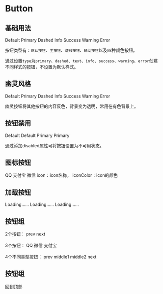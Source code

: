 # Button

## 基础用法

<ClientOnly>
<f-demo code='
<if-button>Default</if-button>
<if-button type="primary">Primary</if-button>
<if-button type="dashed">Dashed</if-button>
<if-button type="info">Info</if-button>
<if-button type="success">Success</if-button>
<if-button type="warning">Warning</if-button>
<if-button type="error">Error</if-button>'>
<if-button>Default</if-button>
<if-button type="primary">Primary</if-button>
<if-button type="dashed">Dashed</if-button>
<if-button type="info">Info</if-button>
<if-button type="success">Success</if-button>
<if-button type="warning">Warning</if-button>
<if-button type="error">Error</if-button>
</f-demo>
</ClientOnly >

按钮类型有：`默认按钮`、`主按钮`、`虚线按钮`、`辅助按钮`以及四种颜色按钮。

通过设置`type`为`primary`、`dashed`、`text`、`info`、`success`、`warning`、`error`创建不同样式的按钮，不设置为默认样式。

## 幽灵风格

<ClientOnly>
<f-demo code='
<if-button ghost>Default</if-button>
<if-button type="primary" ghost>Primary</if-button>
<if-button type="dashed" ghost>Dashed</if-button>
<if-button type="info" ghost>Info</if-button>
<if-button type="success" ghost>Success</if-button>
<if-button type="warning" ghost>Warning</if-button>
<if-button type="error" ghost>Error</if-button>' :dark='true'>
<if-button ghost>Default</if-button>
<if-button type="primary" ghost>Primary</if-button>
<if-button type="dashed" ghost>Dashed</if-button>
<if-button type="info" ghost>Info</if-button>
<if-button type="success" ghost>Success</if-button>
<if-button type="warning" ghost>Warning</if-button>
<if-button type="error" ghost>Error</if-button>
</f-demo>
</ClientOnly >

幽灵按钮将其他按钮的内容反色，背景变为透明，常用在有色背景上。

## 按钮禁用

<ClientOnly>
<f-demo code='
<if-button >Default</if-button>
<if-button  disable>Default</if-button>
<if-button type="primary" >Primary</if-button>
<if-button type="primary" disable >Primary</if-button>'>
<if-button >Default</if-button>
<if-button  disable>Default</if-button>
<if-button type="primary" >Primary</if-button>
<if-button type="primary" disable >Primary</if-button>
</f-demo>
</ClientOnly >

通过添加disabled属性可将按钮设置为不可用状态。

## 图标按钮
<ClientOnly>
<f-demo code='
<if-button icon="fish" right></if-button>
<if-button icon="qq" right iconColor="#67b5ff">QQ</if-button>
<if-button icon="alipay" iconColor="#02a9f1" right>支付宝</if-button>
<if-button icon="wechat" iconColor="#1aad19" >微信</if-button>'>
<if-button icon="fish" right></if-button>
<if-button icon="qq" right iconColor="#67b5ff">QQ</if-button>
<if-button icon="alipay" iconColor="#02a9f1" right>支付宝</if-button>
<if-button icon="wechat" iconColor="#1aad19" >微信</if-button>
</f-demo>
</ClientOnly >
icon：icon名称，
iconColor：icon的颜色

## 加载按钮
<ClientOnly>
<f-demo code='
<if-button icon="loading"></if-button>
<if-button icon="loading">Loading……</if-button>
<if-button icon="loading" right>Loading……</if-button>
<if-button icon="loading" right iconColor="#2c3e50">Loading……</if-button>'>
<if-button icon="loading"></if-button>
<if-button icon="loading">Loading……</if-button>
<if-button icon="loading" right>Loading……</if-button>
<if-button icon="loading" right iconColor="#2c3e50">Loading……</if-button>
</f-demo>
</ClientOnly >

## 按钮组
<ClientOnly>
<f-demo code='
'>2个按钮：
<if-button-group icon="loading">
<if-button icon="left">prev</if-button>
<if-button icon="right" right>next</if-button>
</if-button-group>
<br/><br/>3个按钮：
<if-button-group icon="loading">
<if-button icon="qq" right iconColor="#67b5ff">QQ</if-button>
<if-button icon="wechat" iconColor="#1aad19" >微信</if-button>
<if-button icon="alipay" iconColor="#02a9f1" right>支付宝</if-button>
</if-button-group>
<br/><br/>4个不同类型按钮：
<if-button-group icon="loading">
<if-button type='primary' icon="left" iconColor="#ffffff">prev</if-button>
<if-button type="dashed" ghost>middle1</if-button>
<if-button type="error">middle2</if-button>
<if-button type="info" icon="right" right iconColor="#ffffff">next</if-button>
</if-button-group>
</f-demo>
</ClientOnly >

## 按钮组
<ClientOnly>
<f-demo code='
'>
<if-backTop/>
<if-backTop bottom='100'>回到顶部</if-backTop>
</f-demo>
</ClientOnly >

